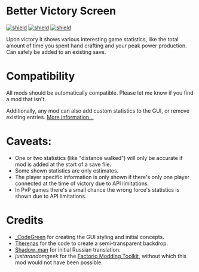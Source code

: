 # Better Victory Screen

[![shield](https://img.shields.io/badge/Ko--fi-Donate%20-hotpink?logo=kofi&logoColor=white)](https://ko-fi.com/stringweasel) [![shield](https://img.shields.io/badge/dynamic/json?color=orange&label=Factorio&query=downloads_count&suffix=%20downloads&url=https%3A%2F%2Fmods.factorio.com%2Fapi%2Fmods%2Fbetter-victory-screen)](https://mods.factorio.com/mod/better-victory-screen) [![shield](https://img.shields.io/badge/Crowdin-Translate-brightgreen)](https://crowdin.com/project/factorio-mods-localization)

Upon victory it shows various interesting game statistics, like the total amount of time you spent hand crafting and your peak power production. Can safely be added to an existing save.

# Compatibility

All mods should be automatically compatible. Please let me know if you find a mod that isn't.

Additionally, any mod can also add custom statistics to the GUI, or remove existing entries. [More information...](https://github.com/heinwessels/factorio-better-victory-screen/blob/main/mod-page/compatibility.md)

# Caveats:
- One or two statistics (like "distance walked") will only be accurate if mod is added at the start of a save file.
- Some shown statistics are only estimates.
- The player specific information is only shown if there's only one player connected at the time of victory due to API limitations.
- In PvP games there's a small chance the wrong force's statistics is shown due to API limitations.

# Credits
- [_CodeGreen](https://mods.factorio.com/user/_CodeGreen) for creating the GUI styling and initial concepts.
- [Therenas](https://mods.factorio.com/mod/factoryplanner) for the code to create a semi-transparent backdrop.
- [Shadow_man](https://mods.factorio.com/user/Shadow_Man) for initial Russian translation. 
- _justarandomgeek_ for the [Factorio Modding Toolkit](https://marketplace.visualstudio.com/items?itemName=justarandomgeek.factoriomod-debug), without which this mod would not have been possible.